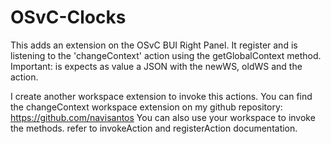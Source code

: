 # OSvC-Clocks
This adds an extension on the OSvC BUI Right Panel.
It register and is listening to the 'changeContext' action using the getGlobalContext method.
Important: is expects as value a JSON with the newWS, oldWS and the action.

I create another workspace extension to invoke this actions. You can find the changeContext workspace extension on my github repository: https://github.com/navisantos 
You can also use your workspace to invoke the methods. refer to invokeAction and registerAction documentation.
